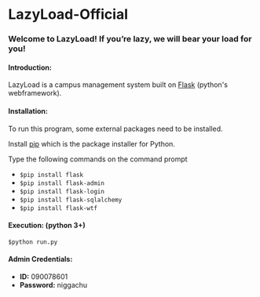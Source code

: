 # LazyLoad-Official
### Welcome to LazyLoad! If you’re lazy, we will bear your load for you!
#### Introduction:
LazyLoad is a campus management system built on [Flask](https://flask.palletsprojects.com/en/1.1.x/) (python's webframework).
#### Installation:
To run this program, some external packages need to be installed.

Install [pip](https://pip.pypa.io/en/stable/installing/) which is the package installer for Python. 

Type the following commands on the command prompt
* `$pip install flask`
* `$pip install flask-admin`
* `$pip install flask-login`
* `$pip install flask-sqlalchemy`
* `$pip install flask-wtf`

#### Execution: (python 3+)
`$python run.py`

#### Admin Credentials: 
- **ID:** 090078601 
- **Password:** niggachu
